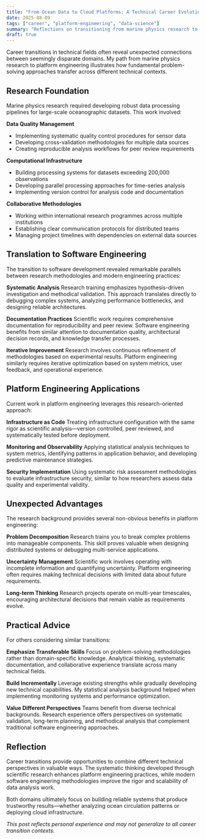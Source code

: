 ```yaml
---
title: "From Ocean Data to Cloud Platforms: A Technical Career Evolution"
date: 2025-08-09
tags: ["career", "platform-engineering", "data-science"]
summary: "Reflections on transitioning from marine physics research to modern platform engineering"
draft: true
---
```




Career transitions in technical fields often reveal unexpected connections between seemingly disparate domains. My path from marine physics research to platform engineering illustrates how fundamental problem-solving approaches transfer across different technical contexts.

## Research Foundation

Marine physics research required developing robust data processing pipelines for large-scale oceanographic datasets. This work involved:

**Data Quality Management**
- Implementing systematic quality control procedures for sensor data
- Developing cross-validation methodologies for multiple data sources  
- Creating reproducible analysis workflows for peer review requirements

**Computational Infrastructure**
- Building processing systems for datasets exceeding 200,000 observations
- Developing parallel processing approaches for time-series analysis
- Implementing version control for analysis code and documentation

**Collaborative Methodologies**
- Working within international research programmes across multiple institutions
- Establishing clear communication protocols for distributed teams
- Managing project timelines with dependencies on external data sources

## Translation to Software Engineering

The transition to software development revealed remarkable parallels between research methodologies and modern engineering practices:

**Systematic Analysis**
Research training emphasizes hypothesis-driven investigation and methodical validation. This approach translates directly to debugging complex systems, analyzing performance bottlenecks, and designing reliable architectures.

**Documentation Practices**
Scientific work requires comprehensive documentation for reproducibility and peer review. Software engineering benefits from similar attention to documentation quality, architectural decision records, and knowledge transfer processes.

**Iterative Improvement**
Research involves continuous refinement of methodologies based on experimental results. Platform engineering similarly requires iterative optimization based on system metrics, user feedback, and operational experience.

## Platform Engineering Applications

Current work in platform engineering leverages this research-oriented approach:

**Infrastructure as Code**
Treating infrastructure configuration with the same rigor as scientific analysis—version controlled, peer reviewed, and systematically tested before deployment.

**Monitoring and Observability**
Applying statistical analysis techniques to system metrics, identifying patterns in application behavior, and developing predictive maintenance strategies.

**Security Implementation**
Using systematic risk assessment methodologies to evaluate infrastructure security, similar to how researchers assess data quality and experimental validity.

## Unexpected Advantages

The research background provides several non-obvious benefits in platform engineering:

**Problem Decomposition**
Research trains you to break complex problems into manageable components. This skill proves valuable when designing distributed systems or debugging multi-service applications.

**Uncertainty Management**
Scientific work involves operating with incomplete information and quantifying uncertainty. Platform engineering often requires making technical decisions with limited data about future requirements.

**Long-term Thinking**
Research projects operate on multi-year timescales, encouraging architectural decisions that remain viable as requirements evolve.

## Practical Advice

For others considering similar transitions:

**Emphasize Transferable Skills**
Focus on problem-solving methodologies rather than domain-specific knowledge. Analytical thinking, systematic documentation, and collaborative experience translate across many technical fields.

**Build Incrementally**
Leverage existing strengths while gradually developing new technical capabilities. My statistical analysis background helped when implementing monitoring systems and performance optimization.

**Value Different Perspectives**
Teams benefit from diverse technical backgrounds. Research experience offers perspectives on systematic validation, long-term planning, and methodical analysis that complement traditional software engineering approaches.

## Reflection

Career transitions provide opportunities to combine different technical perspectives in valuable ways. The systematic thinking developed through scientific research enhances platform engineering practices, while modern software engineering methodologies improve the rigor and scalability of data analysis work.

Both domains ultimately focus on building reliable systems that produce trustworthy results—whether analyzing ocean circulation patterns or deploying cloud infrastructure.

*This post reflects personal experience and may not generalize to all career transition contexts.*
```